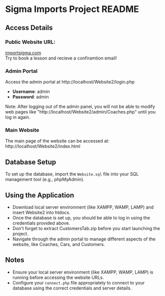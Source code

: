 # Sigma Imports Project README

## Access Details

### Public Website URL: 
[importsigma.com](https://importsigma.com)
<br>Try to book a lesson and recieve a confiramtion email!

### Admin Portal
Access the admin portal at http://localhost/Website2/login.php
- **Username**: admin
- **Password**: admin

Note: After logging out of the admin panel, you will not be able to modify web pages like "http://localhost/Website2/admin/Coaches.php" until you log in again.

### Main Website
The main page of the website can be accessed at: http://localhost/Website2/index.html

## Database Setup
To set up the database, import the `Website.sql` file into your SQL management tool (e.g., phpMyAdmin).

## Using the Application
- Download local server environment (like XAMPP, WAMP, LAMP) and insert Website2 into htdocs.
- Once the database is set up, you should be able to log in using the credentials provided above.
- Don't forget to extract CustomersTab.zip before you start launching the project.
- Navigate through the admin portal to manage different aspects of the website, like Coaches, Cars, and Customers.

## Notes
- Ensure your local server environment (like XAMPP, WAMP, LAMP) is running before accessing the website URLs.
- Configure your `connect.php` file appropriately to connect to your database using the correct credentials and server details.
